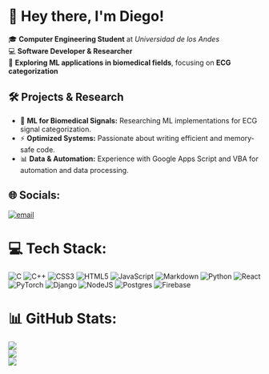 # 👋 Hey there, I'm Diego!

🎓 **Computer Engineering Student** at *Universidad de los Andes*  <br/>
💻 **Software Developer & Researcher**  <br/>
🔬 **Exploring ML applications in biomedical fields**, focusing on **ECG categorization**   

## 🛠️ Projects & Research  
- 🏥 **ML for Biomedical Signals:** Researching ML implementations for ECG signal categorization.  
- ⚡ **Optimized Systems:** Passionate about writing efficient and memory-safe code.  
- 📊 **Data & Automation:** Experience with Google Apps Script and VBA for automation and data processing.
  
## 🌐 Socials:
[![email](https://img.shields.io/badge/Email-D14836?logo=gmail&logoColor=white)](mailto:deyzaguirre1@miuandes.cl) 

# 💻 Tech Stack:
![C](https://img.shields.io/badge/c-%2300599C.svg?style=for-the-badge&logo=c&logoColor=white) ![C++](https://img.shields.io/badge/c++-%2300599C.svg?style=for-the-badge&logo=c%2B%2B&logoColor=white) ![CSS3](https://img.shields.io/badge/css3-%231572B6.svg?style=for-the-badge&logo=css3&logoColor=white) ![HTML5](https://img.shields.io/badge/html5-%23E34F26.svg?style=for-the-badge&logo=html5&logoColor=white) ![JavaScript](https://img.shields.io/badge/javascript-%23323330.svg?style=for-the-badge&logo=javascript&logoColor=%23F7DF1E) ![Markdown](https://img.shields.io/badge/markdown-%23000000.svg?style=for-the-badge&logo=markdown&logoColor=white) ![Python](https://img.shields.io/badge/python-3670A0?style=for-the-badge&logo=python&logoColor=ffdd54) ![React](https://img.shields.io/badge/react-%2320232a.svg?style=for-the-badge&logo=react&logoColor=%2361DAFB) ![PyTorch](https://img.shields.io/badge/PyTorch-%23EE4C2C.svg?style=for-the-badge&logo=PyTorch&logoColor=white) ![Django](https://img.shields.io/badge/django-%23092E20.svg?style=for-the-badge&logo=django&logoColor=white) ![NodeJS](https://img.shields.io/badge/node.js-6DA55F?style=for-the-badge&logo=node.js&logoColor=white) ![Postgres](https://img.shields.io/badge/postgres-%23316192.svg?style=for-the-badge&logo=postgresql&logoColor=white) ![Firebase](https://img.shields.io/badge/firebase-a08021?style=for-the-badge&logo=firebase&logoColor=ffcd34)
# 📊 GitHub Stats:
![](https://github-readme-stats.vercel.app/api?username=Diegoeyza&theme=dark&hide_border=false&include_all_commits=false&count_private=false)<br/>
![](https://nirzak-streak-stats.vercel.app/?user=Diegoeyza&theme=dark&hide_border=false)<br/>
![](https://github-readme-stats.vercel.app/api/top-langs/?username=Diegoeyza&theme=dark&hide_border=false&include_all_commits=false&count_private=false&layout=compact)

<!-- Proudly created with GPRM ( https://gprm.itsvg.in ) -->
